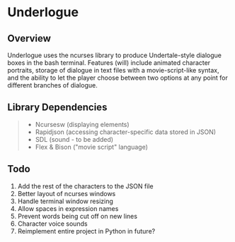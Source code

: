 # Underlogue

Overview
------
Underlogue uses the ncurses library to produce Undertale-style dialogue boxes in the bash terminal. Features (will) include animated character portraits, storage of dialogue in text files with a movie-script-like syntax, and the ability to let the player choose between two options at any point for different branches of dialogue.

Library Dependencies
-------
> - Ncursesw (displaying elements)
> - Rapidjson (accessing character-specific data stored in JSON)
> - SDL (sound - to be added)
> - Flex & Bison ("movie script" language)

Todo
------
1. Add the rest of the characters to the JSON file
3. Better layout of ncurses windows
2. Handle terminal window resizing
5. Allow spaces in expression names
4. Prevent words being cut off on new lines
6. Character voice sounds
7. Reimplement entire project in Python in future?
